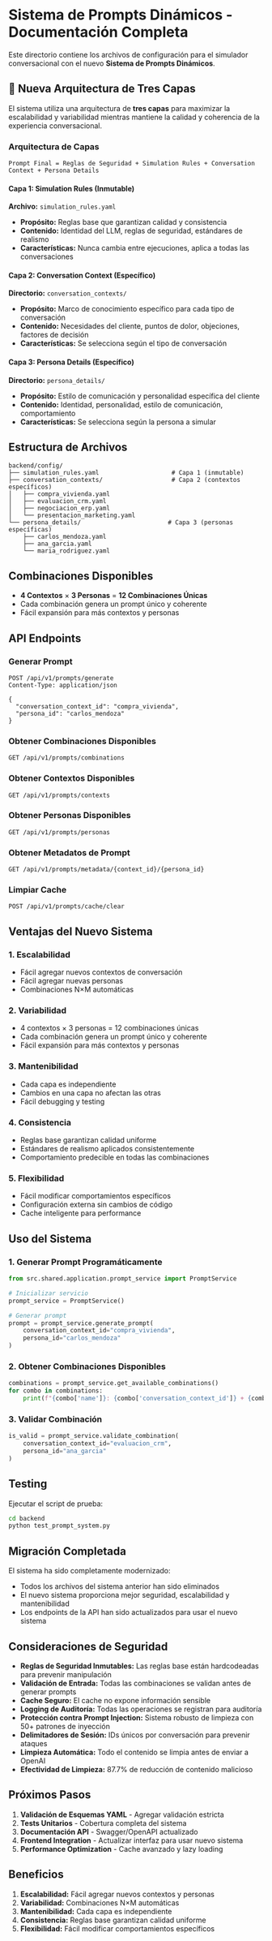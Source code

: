 # Sistema de Prompts Dinámicos - Documentación Completa

Este directorio contiene los archivos de configuración para el simulador conversacional con el nuevo **Sistema de Prompts Dinámicos**.

## 🚀 Nueva Arquitectura de Tres Capas

El sistema utiliza una arquitectura de **tres capas** para maximizar la escalabilidad y variabilidad mientras mantiene la calidad y coherencia de la experiencia conversacional.

### Arquitectura de Capas

```
Prompt Final = Reglas de Seguridad + Simulation Rules + Conversation Context + Persona Details
```

#### Capa 1: Simulation Rules (Inmutable)

**Archivo:** `simulation_rules.yaml`

- **Propósito:** Reglas base que garantizan calidad y consistencia
- **Contenido:** Identidad del LLM, reglas de seguridad, estándares de realismo
- **Características:** Nunca cambia entre ejecuciones, aplica a todas las conversaciones

#### Capa 2: Conversation Context (Específico)

**Directorio:** `conversation_contexts/`

- **Propósito:** Marco de conocimiento específico para cada tipo de conversación
- **Contenido:** Necesidades del cliente, puntos de dolor, objeciones, factores de decisión
- **Características:** Se selecciona según el tipo de conversación

#### Capa 3: Persona Details (Específico)

**Directorio:** `persona_details/`

- **Propósito:** Estilo de comunicación y personalidad específica del cliente
- **Contenido:** Identidad, personalidad, estilo de comunicación, comportamiento
- **Características:** Se selecciona según la persona a simular

## Estructura de Archivos

```text
backend/config/
├── simulation_rules.yaml                    # Capa 1 (inmutable)
├── conversation_contexts/                   # Capa 2 (contextos específicos)
│   ├── compra_vivienda.yaml
│   ├── evaluacion_crm.yaml
│   ├── negociacion_erp.yaml
│   └── presentacion_marketing.yaml
└── persona_details/                        # Capa 3 (personas específicas)
    ├── carlos_mendoza.yaml
    ├── ana_garcia.yaml
    └── maria_rodriguez.yaml
```

## Combinaciones Disponibles

- **4 Contextos** × **3 Personas** = **12 Combinaciones Únicas**
- Cada combinación genera un prompt único y coherente
- Fácil expansión para más contextos y personas

## API Endpoints

### Generar Prompt

```http
POST /api/v1/prompts/generate
Content-Type: application/json

{
  "conversation_context_id": "compra_vivienda",
  "persona_id": "carlos_mendoza"
}
```

### Obtener Combinaciones Disponibles

```http
GET /api/v1/prompts/combinations
```

### Obtener Contextos Disponibles

```http
GET /api/v1/prompts/contexts
```

### Obtener Personas Disponibles

```http
GET /api/v1/prompts/personas
```

### Obtener Metadatos de Prompt

```http
GET /api/v1/prompts/metadata/{context_id}/{persona_id}
```

### Limpiar Cache

```http
POST /api/v1/prompts/cache/clear
```

## Ventajas del Nuevo Sistema

### 1. **Escalabilidad**

- Fácil agregar nuevos contextos de conversación
- Fácil agregar nuevas personas
- Combinaciones N×M automáticas

### 2. **Variabilidad**

- 4 contextos × 3 personas = 12 combinaciones únicas
- Cada combinación genera un prompt único y coherente
- Fácil expansión para más contextos y personas

### 3. **Mantenibilidad**

- Cada capa es independiente
- Cambios en una capa no afectan las otras
- Fácil debugging y testing

### 4. **Consistencia**

- Reglas base garantizan calidad uniforme
- Estándares de realismo aplicados consistentemente
- Comportamiento predecible en todas las combinaciones

### 5. **Flexibilidad**

- Fácil modificar comportamientos específicos
- Configuración externa sin cambios de código
- Cache inteligente para performance

## Uso del Sistema

### 1. **Generar Prompt Programáticamente**

```python
from src.shared.application.prompt_service import PromptService

# Inicializar servicio
prompt_service = PromptService()

# Generar prompt
prompt = prompt_service.generate_prompt(
    conversation_context_id="compra_vivienda",
    persona_id="carlos_mendoza"
)
```

### 2. **Obtener Combinaciones Disponibles**

```python
combinations = prompt_service.get_available_combinations()
for combo in combinations:
    print(f"{combo['name']}: {combo['conversation_context_id']} + {combo['persona_id']}")
```

### 3. **Validar Combinación**

```python
is_valid = prompt_service.validate_combination(
    conversation_context_id="evaluacion_crm",
    persona_id="ana_garcia"
)
```

## Testing

Ejecutar el script de prueba:

```bash
cd backend
python test_prompt_system.py
```

## Migración Completada

El sistema ha sido completamente modernizado:

- Todos los archivos del sistema anterior han sido eliminados
- El nuevo sistema proporciona mejor seguridad, escalabilidad y mantenibilidad
- Los endpoints de la API han sido actualizados para usar el nuevo sistema

## Consideraciones de Seguridad

- **Reglas de Seguridad Inmutables:** Las reglas base están hardcodeadas para prevenir manipulación
- **Validación de Entrada:** Todas las combinaciones se validan antes de generar prompts
- **Cache Seguro:** El cache no expone información sensible
- **Logging de Auditoría:** Todas las operaciones se registran para auditoría
- **Protección contra Prompt Injection:** Sistema robusto de limpieza con 50+ patrones de inyección
- **Delimitadores de Sesión:** IDs únicos por conversación para prevenir ataques
- **Limpieza Automática:** Todo el contenido se limpia antes de enviar a OpenAI
- **Efectividad de Limpieza:** 87.7% de reducción de contenido malicioso

## Próximos Pasos

1. **Validación de Esquemas YAML** - Agregar validación estricta
2. **Tests Unitarios** - Cobertura completa del sistema
3. **Documentación API** - Swagger/OpenAPI actualizado
4. **Frontend Integration** - Actualizar interfaz para usar nuevo sistema
5. **Performance Optimization** - Cache avanzado y lazy loading

## Beneficios

1. **Escalabilidad:** Fácil agregar nuevos contextos y personas
2. **Variabilidad:** Combinaciones N×M automáticas
3. **Mantenibilidad:** Cada capa es independiente
4. **Consistencia:** Reglas base garantizan calidad uniforme
5. **Flexibilidad:** Fácil modificar comportamientos específicos